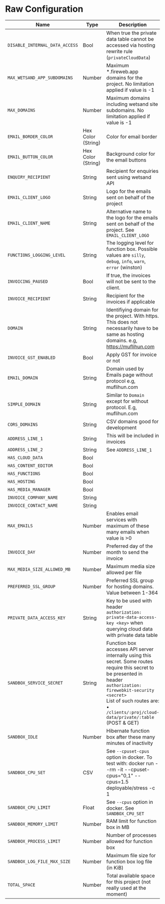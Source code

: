 # Raw Configuration

| Name | Type | Description |
|------|------|-------|
| `DISABLE_INTERNAL_DATA_ACCESS` | Bool | When true the private data table cannot be accessed via hosting rewrite rule (`privateCloudData`) |
| `MAX_WETSAND_APP_SUBDOMAINS` | Number | Maximum *.fireweb.app domains for the project. No limitation applied if value is -1 |
| `MAX_DOMAINS` | Number | Maximum domains including wetsand site subdomains. No limitation applied if value is -1 |
| `EMAIL_BORDER_COLOR` | Hex Color (String) | Color for email border |
| `EMAIL_BUTTON_COLOR` | Hex Color (String) | Background color for the email buttons |
| `ENQUIRY_RECIPIENT` | String | Recipient for enquiries sent using wetsand API |
| `EMAIL_CLIENT_LOGO` | String | Logo for the emails sent on behalf of the project |
| `EMAIL_CLIENT_NAME` | String | Alternative name to the logo for the emails sent on behalf of the project. See `EMAIL_CLIENT_LOGO` |
| `FUNCTIONS_LOGGING_LEVEL` | String | The logging level for function box. Possible values are `silly`, `debug`, `info`, `warn`, `error` (winston) |
| `INVOICING_PAUSED` | Bool | If true, the invoices will not be sent to the client. |
| `INVOICE_RECIPIENT` | String | Recipient for the invoices if applicable |
| `DOMAIN` | String | Identifiying domain for the project. With https. This does not necessarily have to be same as hosting domains. e.g, https://muflihun.com |
| `INVOICE_GST_ENABLED` | Bool | Apply GST for invoice or not |
| `EMAIL_DOMAIN` | String | Domain used by Emails page without protocol e.g, muflihun.com |
| `SIMPLE_DOMAIN` | String | Similar to `Domain` except for without protocol. E.g, muflihun.com |
| `CORS_DOMAINS` | String | CSV domains good for development |
| `ADDRESS_LINE_1` | String | This will be included in invoices |
| `ADDRESS_LINE_2` | String | See `ADDRESS_LINE_1` |
| `HAS_CLOUD_DATA` | Bool | |
| `HAS_CONTENT_EDITOR` | Bool | |
| `HAS_FUNCTIONS` | Bool | |
| `HAS_HOSTING` | Bool | |
| `HAS_MEDIA_MANAGER` | Bool | |
| `INVOICE_COMPANY_NAME` | String | |
| `INVOICE_CONTACT_NAME` | String | |
| `MAX_EMAILS` | Number | Enables email services with maximum of these many emails when value is >0 |
| `INVOICE_DAY` | Number | Preferred day of the month to send the invoice |
| `MAX_MEDIA_SIZE_ALLOWED_MB` | Number | Maximum media size allowed per file |
| `PREFERRED_SSL_GROUP` | Number | Preferred SSL group for hosting domains. Value between 1-364 |
| `PRIVATE_DATA_ACCESS_KEY` | String | Key to be used with header `authorization: private-data-access-key <key>` when querying cloud data with private data table |
| `SANDBOX_SERVICE_SECRET` | String | Function box accesses API server internally using this secret. Some routes require this secret to be presented in header `authorization: firewebkit-security <secret>`<br>List of such routes are:<br> • `/clients/:proj/cloud-data/private/:table` (POST & GET)|
| `SANDBOX_IDLE` | Number | Hibernate function box after these many minutes of inactivity |
| `SANDBOX_CPU_SET` | CSV | See `--cpuset-cpus` option in docker. To test with: docker run --rm -it --cpuset-cpus="0,1" --cpus=1.5 deployable/stress -c 1 |
| `SANDBOX_CPU_LIMIT` | Float | See `--cpus` option in docker. See `SANDBOX_CPU_SET` |
| `SANDBOX_MEMORY_LIMIT` | Number | RAM limit for function box in MB|
| `SANDBOX_PROCESS_LIMIT` | Number |  Number of processes allowed for function box |
| `SANDBOX_LOG_FILE_MAX_SIZE` | Number |  Maximum file size for function box log file (in KiB) |
| `TOTAL_SPACE` | Number | Total available space for this project (not really used at the moment) |
